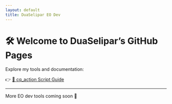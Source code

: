 ```yaml
---
layout: default
title: DuaSelipar EO Dev
---
```


# 🛠️ Welcome to DuaSelipar’s GitHub Pages

Explore my tools and documentation:

👉 [📘 cq_action Script Guide](https://duaselipar.github.io/eudemons-cq_action-guide/)

---

More EO dev tools coming soon 🚀
